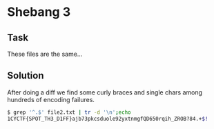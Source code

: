 # Shebang 3

## Task

These files are the same...

## Solution

After doing a diff we find some curly braces and single chars among hundreds of encoding failures.

```bash
$ grep '^.$' file2.txt | tr -d '\n';echo
1CYCTF{SPOT_TH3_D1FF}ajb73pkcsduole92yxtnmgfQD650rqih_ZROB?84.+$!
```
